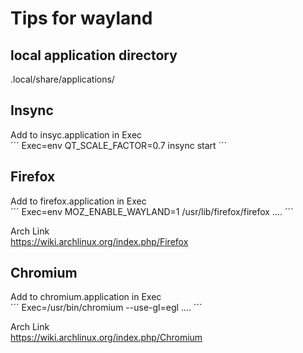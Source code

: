 # Tips for wayland

## local application directory

.local/share/applications/

## Insync  

Add to insyc.application in Exec  
´´´
Exec=env QT_SCALE_FACTOR=0.7 insync start
´´´


## Firefox
Add to firefox.application in Exec  
´´´
Exec=env MOZ_ENABLE_WAYLAND=1 /usr/lib/firefox/firefox ....
´´´  

Arch Link  
https://wiki.archlinux.org/index.php/Firefox

## Chromium  
Add to chromium.application in Exec  
´´´
Exec=/usr/bin/chromium --use-gl=egl ....
´´´

Arch Link  
https://wiki.archlinux.org/index.php/Chromium  

